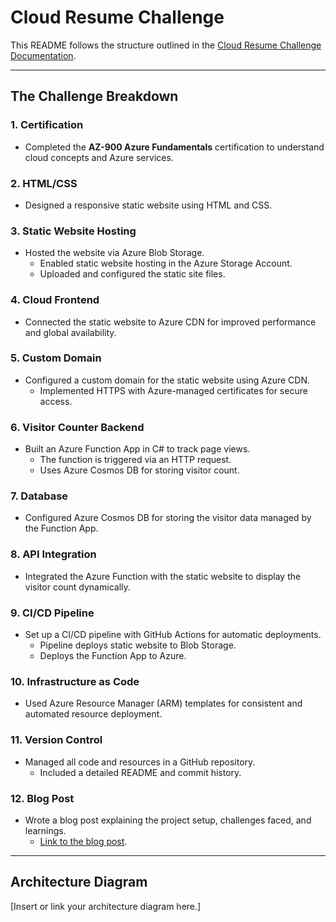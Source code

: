 # Cloud Resume Challenge

This README follows the structure outlined in the [Cloud Resume Challenge Documentation](https://cloudresumechallenge.dev/docs/the-challenge/azure/).

---

## The Challenge Breakdown

### 1. **Certification**

- Completed the **AZ-900 Azure Fundamentals** certification to understand cloud concepts and Azure services.

### 2. **HTML/CSS**

- Designed a responsive static website using HTML and CSS.

### 3. **Static Website Hosting**

- Hosted the website via Azure Blob Storage.
  - Enabled static website hosting in the Azure Storage Account.
  - Uploaded and configured the static site files.

### 4. **Cloud Frontend**

- Connected the static website to Azure CDN for improved performance and global availability.

### 5. **Custom Domain**

- Configured a custom domain for the static website using Azure CDN.
  - Implemented HTTPS with Azure-managed certificates for secure access.

### 6. **Visitor Counter Backend**

- Built an Azure Function App in C# to track page views.
  - The function is triggered via an HTTP request.
  - Uses Azure Cosmos DB for storing visitor count.

### 7. **Database**

- Configured Azure Cosmos DB for storing the visitor data managed by the Function App.

### 8. **API Integration**

- Integrated the Azure Function with the static website to display the visitor count dynamically.

### 9. **CI/CD Pipeline**

- Set up a CI/CD pipeline with GitHub Actions for automatic deployments.
  - Pipeline deploys static website to Blob Storage.
  - Deploys the Function App to Azure.

### 10. **Infrastructure as Code**

- Used Azure Resource Manager (ARM) templates for consistent and automated resource deployment.

### 11. **Version Control**

- Managed all code and resources in a GitHub repository.
  - Included a detailed README and commit history.

### 12. **Blog Post**

- Wrote a blog post explaining the project setup, challenges faced, and learnings.
  - [Link to the blog post](#add-your-blog-link-here).

---

## Architecture Diagram

[Insert or link your architecture diagram here.]


